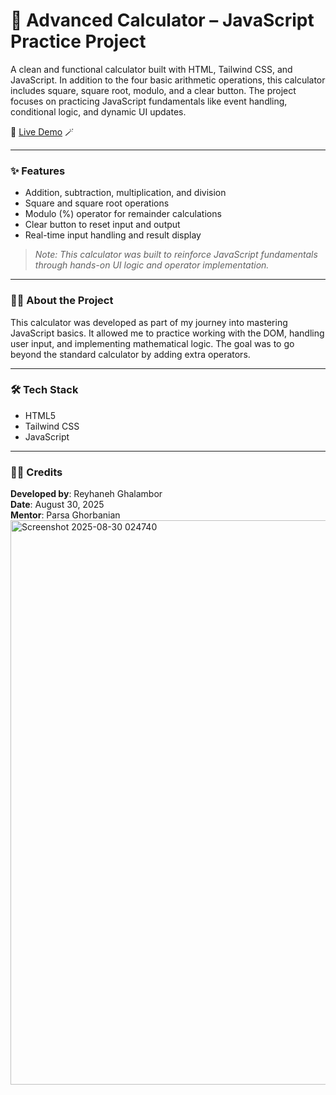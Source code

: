 # 🧮 Advanced Calculator – JavaScript Practice Project  
A clean and functional calculator built with HTML, Tailwind CSS, and JavaScript. In addition to the four basic arithmetic operations, this calculator includes square, square root, modulo, and a clear button. The project focuses on practicing JavaScript fundamentals like event handling, conditional logic, and dynamic UI updates.

🔗 [Live Demo](https://melodic-empanada-8da0f7.netlify.app/) 🪄

---

### ✨ Features  
- Addition, subtraction, multiplication, and division  
- Square and square root operations  
- Modulo (%) operator for remainder calculations  
- Clear button to reset input and output    
- Real-time input handling and result display  
> *Note: This calculator was built to reinforce JavaScript fundamentals through hands-on UI logic and operator implementation.*

---

### 👩‍💻 About the Project  
This calculator was developed as part of my journey into mastering JavaScript basics. It allowed me to practice working with the DOM, handling user input, and implementing mathematical logic. The goal was to go beyond the standard calculator by adding extra operators.

---

### 🛠️ Tech Stack  
- HTML5  
- Tailwind CSS  
- JavaScript  

---

### 🧑‍🎨 Credits  
**Developed by**: Reyhaneh Ghalambor  
**Date**: August 30, 2025  
**Mentor**: Parsa Ghorbanian  
<img width="1919" height="903" alt="Screenshot 2025-08-30 024740" src="https://github.com/user-attachments/assets/c0e1803d-dd7e-4c4e-9744-02c32718fe4b" />
